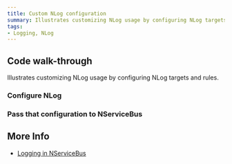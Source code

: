 ```yaml
---
title: Custom NLog configuration
summary: Illustrates customizing NLog usage by configuring NLog targets and rules.
tags:
- Logging, NLog
---
```


## Code walk-through

Illustrates customizing NLog usage by configuring NLog targets and rules.

### Configure NLog

<!-- import ConfigureNLog -->

### Pass that configuration to NServiceBus

<!-- import UseConfig -->

## More Info

 * [Logging in NServiceBus](/nservicebus/logging/)